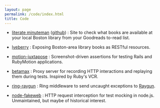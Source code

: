 ```yaml
---
layout: page
permalink: /code/index.html
title: Code
---
```


* [literate minuteman](http://www.literate-minuteman.com) ([github](http://github.com/thegreatape/literate-minuteman)) : Site to check what books are available at your local Boston library from your Goodreads to-read list.

* [lyeberry](https://github.com/thegreatape/lyeberry) : Exposing Boston-area library books as RESTful resources.

* [motion-juxtapose](https://github.com/terriblelabs/motion-juxtapose) : Screenshot-driven assertions for testing Rails and RubyMotion applications.

* [betamax](https://github.com/thegreatape/betamax) : Proxy server for recording HTTP interactions and replaying them during tests. Inspired by Ruby's VCR.

* [ring-raygun](https://github.com/thegreatape/ring-raygun) : Ring middleware to send uncaught exceptions to [Raygun](http://raygun.io).

* [node-fakeweb](https://github.com/thegreatape/node-fakeweb) : HTTP request interception for test mocking in node.js. Unmaintained, but maybe of historical interest.
